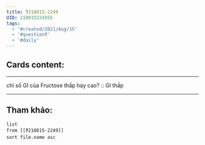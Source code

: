 ```yaml
---
title: ❓210815-2249
UID: 210815224955
tags:
  - '#created/2021/Aug/15'
  - '#question❓'
  - '#daily'
---
```


## Cards content:
---

chỉ số GI của Fructose thấp hay cao? :: GI thấp
<!--SR:!2021-08-19,3,250-->

---


## Tham khảo:
```dataview
list
from [[❓210815-2249]]
sort file.name asc
```